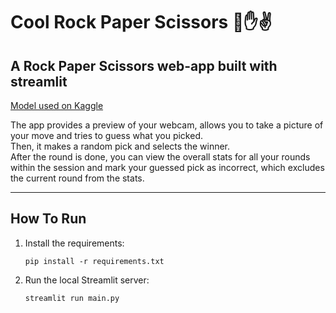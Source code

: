 # Cool Rock Paper Scissors 👊✋✌️  
## A Rock  Paper Scissors web-app built with streamlit  

[Model used on Kaggle](https://www.kaggle.com/models/alexandredj/rockpaperscissorscnn)


The app provides a preview of your webcam, allows you to take a picture of your move and tries to guess what you picked.  
Then, it makes a random pick and selects the winner.  
After the round is done, you can view the overall stats for all your rounds within the session and mark your guessed pick as incorrect, which excludes the current round from the stats.


---

## How To Run
1. Install the requirements:  

	` pip install -r requirements.txt `
	
2. Run the local Streamlit server:  

	`streamlit run main.py`



